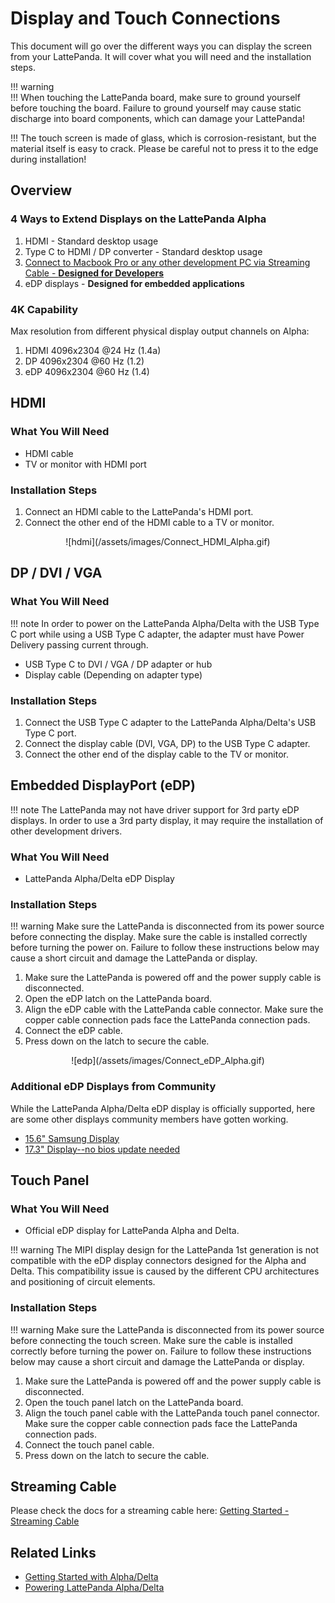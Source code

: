# Display and Touch Connections

This document will go over the different ways you can display the screen from your LattePanda. It will cover what you will need and the installation steps.

!!! warning  
!!! When touching the LattePanda board, make sure to ground yourself before touching the board. Failure to ground yourself may cause static discharge into board components, which can damage your LattePanda!    

!!! The touch screen is made of glass, which is corrosion-resistant, but the material itself is easy to crack. Please be careful not to press it to the edge during installation!

## Overview

### 4 Ways to Extend Displays on the LattePanda Alpha

1. HDMI - Standard desktop usage
2. Type C to HDMI / DP converter - Standard desktop usage
3. [Connect to Macbook Pro or any other development PC via Streaming Cable - **Designed for Developers**](/content/streaming_cable/get_started.md)
4. eDP displays - **Designed for embedded applications**

### 4K Capability
Max resolution from different physical display output channels on Alpha: 
1. HDMI	4096x2304 @24 Hz (1.4a)
2. DP	  4096x2304 @60 Hz (1.2)
3. eDP	4096x2304 @60 Hz (1.4)


## HDMI

### What You Will Need

* HDMI cable
* TV or monitor with HDMI port

### Installation Steps

1. Connect an HDMI cable to the LattePanda's HDMI port.
2. Connect the other end of the HDMI cable to a TV or monitor.
  <center>![hdmi](/assets/images/Connect_HDMI_Alpha.gif)</center>

## DP / DVI / VGA

### What You Will Need

!!! note
    In order to power on the LattePanda Alpha/Delta with the USB Type C port while using a USB Type C adapter, the adapter must have Power Delivery passing current through.

* USB Type C to DVI / VGA / DP adapter or hub
* Display cable (Depending on adapter type)

### Installation Steps

1. Connect the USB Type C adapter to the LattePanda Alpha/Delta's USB Type C port.
2. Connect the display cable (DVI, VGA, DP) to the USB Type C adapter.
3. Connect the other end of the display cable to the TV or monitor.

## Embedded DisplayPort (eDP)

!!! note 
    The LattePanda may not have driver support for 3rd party eDP displays. In order to use a 3rd party display, it may require the installation of other development drivers.

### What You Will Need

* LattePanda Alpha/Delta eDP Display

### Installation Steps

!!! warning
    Make sure the LattePanda is disconnected from its power source before connecting the display. Make sure the cable is installed correctly before turning the power on. Failure to follow these instructions below may cause a short circuit and damage the LattePanda or display.

1. Make sure the LattePanda is powered off and the power supply cable is disconnected.
2. Open the eDP latch on the LattePanda board.
3. Align the eDP cable with the LattePanda cable connector. Make sure the copper cable connection pads face the LattePanda connection pads.
4. Connect the eDP cable. 
5. Press down on the latch to secure the cable.

<center>![edp](/assets/images/Connect_eDP_Alpha.gif)</center>

### Additional eDP Displays from Community

While the LattePanda Alpha/Delta eDP display is officially supported, here are some other displays community members have gotten working.

* [15.6" Samsung Display](http://www.lattepanda.com/topic-p25460.html)
* [17.3" Display--no bios update needed](https://www.lattepanda.com/topic-f23t17107.html?start=11)

## Touch Panel

### What You Will Need

* Official eDP display for LattePanda Alpha and Delta.

!!! warning
    The MIPI display design for the LattePanda 1st generation is not compatible with the eDP display connectors designed for the Alpha and Delta. This compatibility issue is caused by the different CPU architectures and positioning of circuit elements.

### Installation Steps

!!! warning
    Make sure the LattePanda is disconnected from its power source before connecting the touch screen. Make sure the cable is installed correctly before turning the power on. Failure to follow these instructions below may cause a short circuit and damage the LattePanda or display.

1. Make sure the LattePanda is powered off and the power supply cable is disconnected.
2. Open the touch panel latch on the LattePanda board.
3. Align the touch panel cable with the LattePanda touch panel connector. Make sure the copper cable connection pads face the LattePanda connection pads.
4. Connect the touch panel cable.
5. Press down on the latch to secure the cable.

## Streaming Cable

Please check the docs for a streaming cable here: [Getting Started - Streaming Cable](/content/streaming_cable/get_started.md)


## Related Links 

* [Getting Started with Alpha/Delta](/content/alpha_edition/get_started.md)
* [Powering LattePanda Alpha/Delta](/content/alpha_edition/powering.md)
